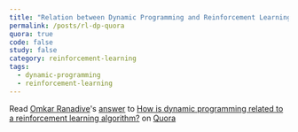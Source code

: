 ```yaml
---
title: "Relation between Dynamic Programming and Reinforcement Learning "
permalink: /posts/rl-dp-quora
quora: true 
code: false 
study: false
category: reinforcement-learning
tags:
  - dynamic-programming
  - reinforcement-learning
---
```


<span class='quora-content-embed' data-name='How-is-dynamic-programming-related-to-a-reinforcement-learning-algorithm/answer/Omkar-Ranadive'>Read <a class='quora-content-link' data-width='100vw' data-height='100vh' href='https://www.quora.com/How-is-dynamic-programming-related-to-a-reinforcement-learning-algorithm/answer/Omkar-Ranadive' data-type='answer' data-id='117370516' data-key='ae56d05ce3694a7e437aadeb7590e724' load-full-answer='True' data-embed='nyjkuxd'><a href='https://www.quora.com/Omkar-Ranadive'>Omkar Ranadive</a>&#039;s <a href='/How-is-dynamic-programming-related-to-a-reinforcement-learning-algorithm#ans117370516'>answer</a> to <a href='/How-is-dynamic-programming-related-to-a-reinforcement-learning-algorithm' ref='canonical'><span class="rendered_qtext">How is dynamic programming related to a reinforcement learning algorithm?</span></a></a> on <a href='https://www.quora.com'>Quora</a><script type="text/javascript" src="https://www.quora.com/widgets/content"></script></span>